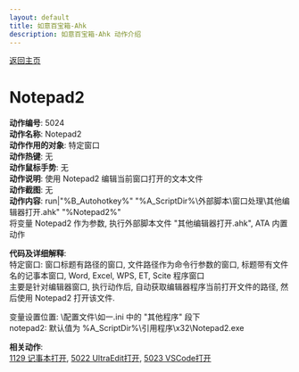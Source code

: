 ```yaml
---
layout: default
title: 如意百宝箱-Ahk
description: 如意百宝箱-Ahk 动作介绍
---
```

<link rel="stylesheet" href="../actions/css/atom-one-light.min.css">
<script src="../actions/js/highlight.min.js"></script>
<script>hljs.highlightAll();</script>

[返回主页](../index.md)

# [](#header-2) Notepad2

**动作编号**: 5024  
**动作名称**: Notepad2  
**动作作用的对象**: 特定窗口  
**动作热键**: 无  
**动作鼠标手势**: 无  
**动作说明**: 使用 Notepad2 编辑当前窗口打开的文本文件  
**动作截图**:  无   
**动作内容**: run|"%B_Autohotkey%" "%A_ScriptDir%\外部脚本\窗口处理\其他编辑器打开.ahk" "%Notepad2%"  
将变量 Notepad2 作为参数, 执行外部脚本文件 "其他编辑器打开.ahk", ATA 内置动作  

**代码及详细解释**:  
特定窗口: 窗口标题有路径的窗口, 文件路径作为命令行参数的窗口, 标题带有文件名的记事本窗口, 
Word, Excel, WPS, ET, Scite 程序窗口  
主要是针对编辑器窗口, 执行动作后, 自动获取编辑器程序当前打开文件的路径, 然后使用 Notepad2 打开该文件.  

变量设置位置: \配置文件\如一.ini 中的 "其他程序"  段下  
notepad2: 默认值为 %A_ScriptDir%\引用程序\x32\Notepad2.exe  

**相关动作**:  
[1129 记事本打开](1129.md), [5022 UltraEdit打开](5022.md), [5023 VSCode打开](5023.md)  
